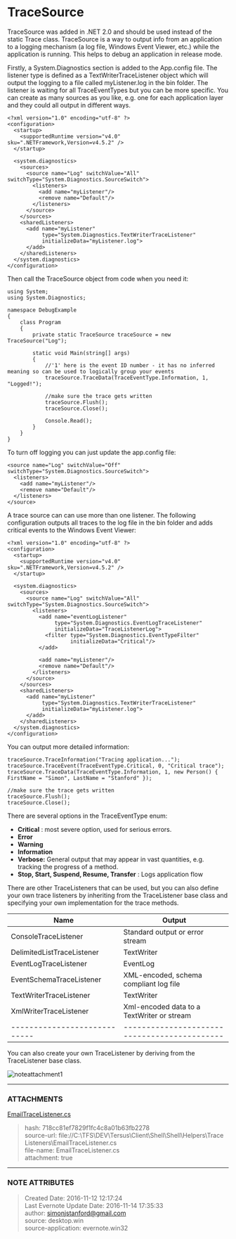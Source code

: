 # TraceSource

TraceSource was added in .NET 2.0 and should be used instead of the static Trace class. TraceSource is a way to output info from an application to a logging mechanism (a log file, Windows Event Viewer, etc.) while the application is running. This helps to debug an application in release mode.

Firstly, a System.Diagnostics section is added to the App.config file. The listener type is defined as a TextWriterTraceListener object which will output the logging to a file called myListener.log in the bin folder. The listener is waiting for all TraceEventTypes but you can be more specific. You can create as many sources as you like, e.g. one for each application layer and they could all output in different ways.

    <?xml version="1.0" encoding="utf-8" ?>
    <configuration>
      <startup>
        <supportedRuntime version="v4.0" sku=".NETFramework,Version=v4.5.2" />
      </startup>
    
      <system.diagnostics>
        <sources>
          <source name="Log" switchValue="All" switchType="System.Diagnostics.SourceSwitch">
            <listeners>
              <add name="myListener"/>
              <remove name="Default"/>
            </listeners>
          </source>
        </sources>
        <sharedListeners>
          <add name="myListener"
               type="System.Diagnostics.TextWriterTraceListener"
               initializeData="myListener.log">
          </add>
        </sharedListeners>
      </system.diagnostics>
    </configuration>

  

Then call the TraceSource object from code when you need it:

    using System;
    using System.Diagnostics;
    
    namespace DebugExample
    {
        class Program
        {
            private static TraceSource traceSource = new TraceSource("Log");
    
            static void Main(string[] args)
            {
                //'1' here is the event ID number - it has no inferred meaning so can be used to logically group your events
                traceSource.TraceData(TraceEventType.Information, 1, "Logged!");
    
                //make sure the trace gets written
                traceSource.Flush();
                traceSource.Close();
    
                Console.Read();
            }
        }
    }

  

To turn off logging you can just update the app.config file:

    <source name="Log" switchValue="Off" switchType="System.Diagnostics.SourceSwitch">
      <listeners>
        <add name="myListener"/>
        <remove name="Default"/>
      </listeners>
    </source>

A trace source can can use more than one listener. The following configuration outputs all traces to the log file in the bin folder and adds critical events to the Windows Event Viewer:

    <?xml version="1.0" encoding="utf-8" ?>
    <configuration>
      <startup>
        <supportedRuntime version="v4.0" sku=".NETFramework,Version=v4.5.2" />
      </startup>
    
      <system.diagnostics>
        <sources>
          <source name="Log" switchValue="All" switchType="System.Diagnostics.SourceSwitch">
            <listeners>
              <add name="eventLogListener"
                   type="System.Diagnostics.EventLogTraceListener"
                   initializeData="TraceListenerLog">
                <filter type="System.Diagnostics.EventTypeFilter"
                        initializeData="Critical"/>
              </add>
    
              <add name="myListener"/>
              <remove name="Default"/>
            </listeners>
          </source>
        </sources>
        <sharedListeners>
          <add name="myListener"
               type="System.Diagnostics.TextWriterTraceListener"
               initializeData="myListener.log">
          </add>
        </sharedListeners>
      </system.diagnostics>
    </configuration>

You can output more detailed information:

    traceSource.TraceInformation("Tracing application...");
    traceSource.TraceEvent(TraceEventType.Critical, 0, "Critical trace");
    traceSource.TraceData(TraceEventType.Information, 1, new Person() { FirstName = "Simon", LastName = "Stanford" });
    
    //make sure the trace gets written
    traceSource.Flush();
    traceSource.Close();
    
There are several options in the TraceEventType enum:

  *  **Critical** : most severe option, used for serious errors.
  *  **Error**
  *  **Warning**
  *  **Information**
  *  **Verbose:**  General output that may appear in vast quantities, e.g. tracking the progress of a method.
  *  **Stop, Start, Suspend, Resume, Transfer** : Logs application flow

  

There are other TraceListeners that can be used, but you can also define your own trace listeners by inheriting from the TraceListener base class and specifying your own implementation for the trace methods.


| Name                       | Output                                     |
|----------------------------|--------------------------------------------|
| ConsoleTraceListener       | Standard output or error stream            |
| DelimitedListTraceListener | TextWriter                                 |
| EventLogTraceListener      | EventLog                                   |
| EventSchemaTraceListener   | XML-encoded, schema compliant log file     |
| TextWriterTraceListener    | TextWriter                                 |
| XmlWriterTraceListener     | Xml-encoded data to a TextWriter or stream |
|----------------------------|--------------------------------------------|
  


You can also create your own TraceListener by deriving from the TraceListener base class.

![noteattachment1][718cc81ef7829f1fc4c8a01b63fb2278]  


---
### ATTACHMENTS
[718cc81ef7829f1fc4c8a01b63fb2278]: media/EmailTraceListener.cs
[EmailTraceListener.cs](media/EmailTraceListener.cs)
>hash: 718cc81ef7829f1fc4c8a01b63fb2278  
>source-url: file://C:\TFS\DEV\Tersus\Client\Shell\Shell\Helpers\Trace Listeners\EmailTraceListener.cs  
>file-name: EmailTraceListener.cs  
>attachment: true  

---
### NOTE ATTRIBUTES
>Created Date: 2016-11-12 12:17:24  
>Last Evernote Update Date: 2016-11-14 17:35:33  
>author: simonjstanford@gmail.com  
>source: desktop.win  
>source-application: evernote.win32  


<!--stackedit_data:
eyJoaXN0b3J5IjpbLTQ0NzM3OTc4M119
-->
